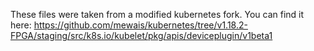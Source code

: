 These files were taken from a modified kubernetes fork. You can find it here:
https://github.com/mewais/kubernetes/tree/v1.18.2-FPGA/staging/src/k8s.io/kubelet/pkg/apis/deviceplugin/v1beta1
